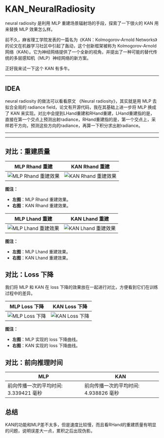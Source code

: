 # KAN_NeuralRadiosity

neural radiosity 是利用 MLP 重建场景辐射场的手段，探索了一下很火的 KAN 用来替换 MLP 效果怎么样。

前不久，麻省理工学院发表的一篇名为《KAN：Kolmogorov-Arnold Networks》的论文在机器学习社区中引起了轰动，这个创新框架被称为 Kolmogorov-Arnold 网络（KAN）。它为神经网络提供了一个全新的视角，并提出了一种可能的替代传统的多层感知机（MLP）神经网络的新方案。

正好我来试一下这个 KAN 有多牛。

---

## IDEA

neural radiosity 的做法可以看看原文 《Neural radiosity》，其实就是用 MLP 去拟合全局的 radiance field，论文有开源代码，我在其基础上进一步将 MLP 换成了 KAN 来实现。对比中会提到LHand重建和RHand重建，LHand重建指的是，
直接在第一个交点上预测出射radiance，RHand重建指的是，第一个交点上，采样若干方向，预测这些方向的radiance，再算一下积分求出射radiance。

---
---

## 对比：重建质量

| MLP Rhand 重建 | KAN Rhand 重建 |
| --- | --- |
| ![MLP Rhand 重建效果](https://github.com/user-attachments/assets/2b67d3ab-e409-447d-a4b5-dc629e77c612) | ![KAN Rhand 重建效果](https://github.com/user-attachments/assets/0aaf7c9f-924e-4243-8105-29da0d9dd900) |

**图注：**
- **左图**：MLP Rhand 重建效果。
- **右图**：KAN Rhand 重建效果。

| MLP Lhand 重建 | KAN Lhand 重建 |
| --- | --- |
| ![MLP Lhand 重建效果](https://github.com/user-attachments/assets/802b871a-b627-4476-9127-53779bb8cb96) | ![KAN Lhand 重建效果](https://github.com/user-attachments/assets/510f98dd-c42e-4d1a-8ff9-03d86ccad3ab) |

**图注：**
- **左图**：MLP Lhand 重建效果。
- **右图**：KAN Lhand 重建效果。

## 对比：Loss 下降

我们将 MLP 和 KAN 在 loss 下降的效果放在一起进行对比，方便看到它们在训练过程中的差异。

| MLP Loss 下降 | KAN Loss 下降 |
| --- | --- |
| ![MLP Loss 下降](https://github.com/user-attachments/assets/d7968de9-df2b-47c3-902d-d9735721dda9) | ![KAN Loss 下降](https://github.com/user-attachments/assets/9356dd95-c269-4373-9a0d-ca1b6f7d310a) |

**图注：**
- **左图**：MLP 实现的 loss 下降曲线。
- **右图**：KAN 实现的 loss 下降曲线。

## 对比：前向推理时间
| MLP | KAN |
| --- | --- |
| 前向传播一次的平均时间: 3.339421 毫秒 | 前向传播一次的平均时间: 4.938826 毫秒 |

## 总结
KAN的功能和MLP差不太多，但是速度比较慢，而且看RHand的重建质量有明显的问题，说明误差大一点，累积之后出现伪影。
